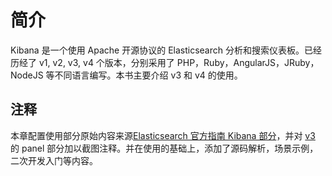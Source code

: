 # 简介

Kibana 是一个使用 Apache 开源协议的 Elasticsearch 分析和搜索仪表板。已经历经了 v1, v2, v3, v4 个版本，分别采用了 PHP，Ruby，AngularJS，JRuby，NodeJS 等不同语言编写。本书主要介绍 v3 和 v4 的使用。

## 注释

本章配置使用部分原始内容来源[Elasticsearch 官方指南 Kibana 部分](http://www.elasticsearch.org/guide/en/kibana/current/index.html)，并对 [v3](http://www.elasticsearch.org/guide/en/kibana/3.0/index.html) 的 panel 部分加以截图注释。并在使用的基础上，添加了源码解析，场景示例，二次开发入门等内容。

